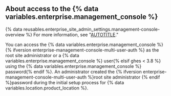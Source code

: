 ## About access to the {% data variables.enterprise.management_console %}

{% data reusables.enterprise_site_admin_settings.management-console-overview %} For more information, see "[AUTOTITLE](/admin/configuration/administering-your-instance-from-the-management-console/about-the-management-console)."

You can access the {% data variables.enterprise.management_console %}{% ifversion enterprise-management-console-multi-user-auth %} as the root site administrator or a {% data variables.enterprise.management_console %} user{% elsif ghes < 3.8 %} using the {% data variables.enterprise.management_console %} password{% endif %}. An administrator created the {% ifversion enterprise-management-console-multi-user-auth %}root site administrator {% endif %}password during the initial setup process for {% data variables.location.product_location %}.
